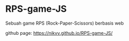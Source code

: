 # RPS-game-JS
Sebuah game RPS (Rock-Paper-Scissors) berbasis web

github page: https://nikvv.github.io/RPS-game-JS/
